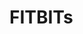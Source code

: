 # FITBITs
 
<pdf src="output/figures/fig_xx_PD_SR_cuts_SeedPlants_clades_horizontal.pdf" style="width: 80%" />
